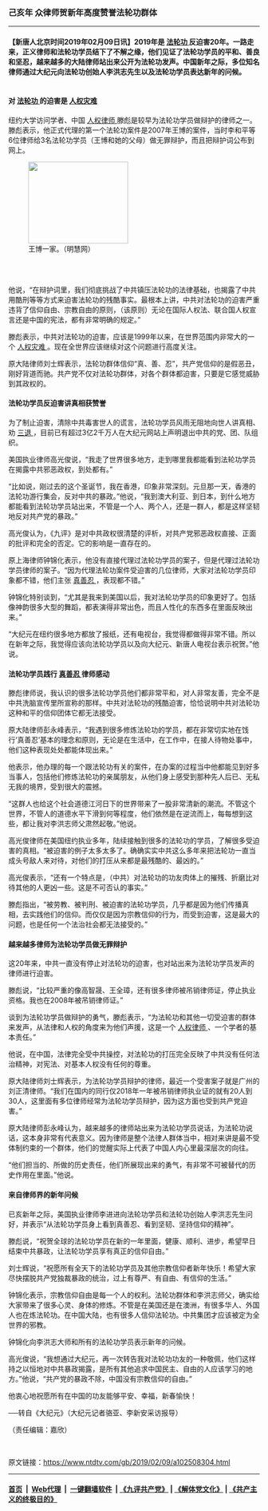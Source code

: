 ### 己亥年 众律师贺新年高度赞誉法轮功群体
------------------------

<div class="post_content">
 <div class="arttop arttop2">
  <h4 class="mtop10">
   【新唐人北京时间2019年02月09日讯】2019年是
   <a href="https://www.ntdtv.com/gb/法轮功.htm">
    法轮功
   </a>
   反迫害20年。一路走来，正义律师和法轮功学员结下了不解之缘，他们见证了法轮功学员的平和、善良和坚忍，越来越多的大陆律师站出来公开为法轮功发声。中国新年之际，多位知名律师通过大纪元向法轮功创始人李洪志先生以及法轮功学员表达新年的问候。
  </h4>
 </div>
 <div class="column" id="artbody">
  <h4>
   对
   <a href="https://www.ntdtv.com/gb/法轮功.htm">
    法轮功
   </a>
   的迫害是
   <a href="https://www.ntdtv.com/gb/人权灾难.htm">
    人权灾难
   </a>
  </h4>
  <div class="adshow300" id="inarticle_ad300">
   <div data-cb-ad-id="inside-content-300" data-google-query-id="COaPo6_eruACFTwlrQYdKkIHEA" id="div-gpt-ad-1399580982834-0">
    <div id="google_ads_iframe_/5965368/DJYcn_news_article_below_header_F4_336x250_0__container__">
    </div>
   </div>
  </div>
  <p>
   纽约大学访问学者、中国
   <a href="https://www.ntdtv.com/gb/人权律师.htm">
    人权律师
   </a>
   滕彪是较早为法轮功学员做辩护的律师之一。滕彪表示，他正式代理的第一个法轮功案件是2007年王博的案件，当时李和平等6位律师给3名法轮功学员（王博和她的父母）做无罪辩护，而且把辩护词公布到网上。
  </p>
  <figure class="wp-caption aligncenter" id="attachment_11031935">
   <a href="http://i.epochtimes.com/assets/uploads/2019/02/2007-4-30-wangbofamily-ss.jpg">
    <img alt="" class="size-full wp-image-11031935" height="164" src="http://i.epochtimes.com/assets/uploads/2019/02/2007-4-30-wangbofamily-ss.jpg" width="200"/>
   </a>
   <br/><figcaption class="wp-caption-text">
    王博一家。（明慧网）
   </figcaption><br/>
  </figure><br/>
  <p>
   他说，“在辩护词里，我们彻底挑战了中共镇压法轮功的法律基础，也揭露了中共用酷刑等等方式来迫害法轮功的残酷事实。最根本上讲，中共对法轮功的迫害严重违背了信仰自由、宗教自由的原则，（该原则）无论在国际人权法、联合国人权宣言还是中国的宪法，都有非常明确的规定。”
  </p>
  <p>
   滕彪表示，中共对法轮功的迫害，应该是1999年以来，在世界范围内非常大的一个
   <a href="https://www.ntdtv.com/gb/人权灾难.htm">
    人权灾难
   </a>
   。现在全世界应该继续对这个问题进行高度关注。
  </p>
  <p>
   原大陆律师刘士辉表示，法轮功群体信仰“真、善、忍”，共产党信仰的是假恶丑，刚好背道而驰。共产党不仅对法轮功群体，对各个群体都迫害，只要是它感觉威胁到其政权的。
  </p>
  <h4>
   法轮功学员反迫害讲真相获赞誉
  </h4>
  <p>
   为了制止迫害，清除中共毒害世人的谎言，法轮功学员风雨无阻地向世人讲真相、劝
   <a href="https://www.ntdtv.com/gb/三退.htm">
    三退
   </a>
   ，目前已有超过3亿2千万人在大纪元网站上声明退出中共的党、团、队组织。
  </p>
  <p>
   美国执业律师高光俊说，“我走了世界很多地方，走到哪里我都能看到法轮功学员在揭露中共邪恶政权，到处都有。”
  </p>
  <p>
   “比如说，刚过去的这个圣诞节，我在香港，印象非常深刻。元旦那一天，香港的法轮功游行集会，反对中共的暴政。”他说，“我到澳大利亚、到日本，到什么地方都能看到法轮功学员站出来，不管是一个人、两个人，还是一群人，都是这样坚韧地反对共产党的暴政。”
  </p>
  <p>
   高光俊认为，《九评》是对中共政权很清楚的评析，对共产党邪恶政权直接、正面的批评和完全的否定。它的影响是一直存在的。
  </p>
  <p>
   原上海律师钟锦化表示，他没有直接代理过法轮功学员的案子，但是代理过法轮功学员律师的案子。“因为代理法轮功案件受迫害的几位律师，大家对法轮功学员印象都不错，他们主张
   <a href="https://www.ntdtv.com/gb/真善忍.htm">
    真善忍
   </a>
   ，表现都不错。”
  </p>
  <p>
   钟锦化特别谈到，“尤其是我来到美国以后，我对法轮功学员的印象更好了。包括像神韵很多大型的舞蹈，都表演得非常出色，而且人性化的东西多在里面反映出来。”
  </p>
  <p>
   “大纪元在纽约很多地方都放了报纸，还有电视台，我觉得都做得非常不错。所以在新年之际，我觉得应该向法轮功学员以及向大纪元、新唐人电视台表示祝贺。”他说。
  </p>
  <h4>
   法轮功学员践行
   <a href="https://www.ntdtv.com/gb/真善忍.htm">
    真善忍
   </a>
   律师感动
  </h4>
  <p>
   滕彪律师说，我认识的很多法轮功学员他们都非常平和，对人非常友善，完全不是中共洗脑宣传里所宣称的那样。中共对法轮功的残酷迫害，恰恰说明中共对法轮功这种和平的信仰团体它都无法接受。
  </p>
  <p>
   原大陆律师彭永峰表示，“我遇到很多修炼法轮功的学员，都在非常切实地在饯行‘真善忍’基本的理念和原则，无论是在生活中，在工作中，在接人待物处事中，他们这种表现处处都能体现出来。”
  </p>
  <p>
   他表示，他办理的每一个跟法轮功有关的案件，在办案的过程当中他都能见到好多当事人，包括他们修炼法轮功的亲属朋友，从他们身上感受到那种先人后已、无私无我的境界，受到很大的震撼。
  </p>
  <p>
   “这群人也给这个社会道德江河日下的世界带来了一股非常清新的潮流。不管这个世界，不管人的道德水平下滑到何等程度，他们依然是在逆流而上，每每想到这些，都让我对李洪志师父肃然起敬。”他说。
  </p>
  <p>
   高光俊律师在美国纽约执业多年，陆续接触到很多的法轮功的学员，了解很多受迫害的真相。“被迫害的例子太多太多了。确确实实中共这么多年来把法轮功一直当成头号敌人来对待，对他们的打压从来都是最残酷的、最凶的。”
  </p>
  <p>
   高光俊表示，“还有一个特点是，（中共）对法轮功的功友肉体上的摧残、折磨比对待其他的人更凶一些。这是不可否认的事实。”
  </p>
  <p>
   滕彪指出，“被劳教、被判刑、被迫害的法轮功学员，几乎都是因为他们传播真相，去实践他们的信仰。而仅仅是因为宗教信仰的行为，而受到迫害，这是最大的问题，也是任何一个法治社会都无法接受的。”
  </p>
  <h4>
   越来越多律师为法轮功学员做无罪辩护
  </h4>
  <p>
   这20年来，中共一直没有停止对法轮功的迫害，也对站出来为法轮功学员发声的律师进行迫害。
  </p>
  <p>
   滕彪说，“比较严重的像高智晟、王全璋，还有很多律师被吊销律师证，停止执业资格。我也在2008年被吊销律师证。”
  </p>
  <p>
   谈到为法轮功学员做辩护的勇气，滕彪表示，“为法轮功和其他一切受迫害的群体来发声，从法律和人权的角度来为他们声援，这是一个
   <a href="https://www.ntdtv.com/gb/人权律师.htm">
    人权律师
   </a>
   、一个学者的基本责任。”
  </p>
  <p>
   他说，在中国，法律完全受中共操控，对法轮功的打压完全反映了中共没有任何法治精神，对宪法、对基本人权没有任何的尊重。
  </p>
  <p>
   原大陆律师刘士辉表示，为法轮功学员辩护的律师，最近一个受害案子就是广州的刘正清律师。“我们在国内的同行仅2018年一年被吊销律师执业证的就有20人到30人，这里面有多位律师经常为法轮功学员辩护，因为这方面也受到共产党迫害。”
  </p>
  <p>
   原大陆律师彭永峰认为，越来越多的律师站出来为法轮功学员说话，为法轮功说话，这本身非常有代表意义。因为律师是整个法律人群体当中，相对来讲是最不受体制约束的一个群体，他们的觉醒实际上代表了中国人内心里最深层次的向往。
  </p>
  <p>
   “他们担当的、所做的历史责任，他们所展现出来的勇气，有非常不可被替代的历史作用在里面。”他说。
  </p>
  <h4>
   来自律师界的新年问候
  </h4>
  <p>
   已亥新年之际，美国执业律师李进进向法轮功学员和法轮功创始人李洪志先生问好，并表示“从法轮功学员身上看到真善忍、看到坚韧、坚持信仰的精神”。
  </p>
  <p>
   滕彪说，“祝贺全球的法轮功学员在新的一年里面，健康、顺利、进步，希望早日结束中共暴政，让法轮功学员享有真正的信仰自由。”
  </p>
  <p>
   刘士辉说，“祝愿所有全天下的法轮功学员及其他宗教信仰者新年快乐！希望大家尽快摆脱共产党独裁暴政的统治，过上有尊严、有自由、有信仰的生活。”
  </p>
  <p>
   钟锦化表示，宗教信仰自由是每一个人的权利。法轮功群体和李洪志师父，确实给大家带来了很多心灵、身体的修炼。不管是在美国还是在澳洲，有很多华人、外国人也在炼法轮功。在中国大陆，也有很多人信仰法轮功。中共集团才应该被定为全世界的邪教。
  </p>
  <p>
   钟锦化向李洪志大师和所有的法轮功学员表示新年的问候。
  </p>
  <p>
   高光俊说，“我想通过大纪元，再一次转告我对法轮功功友的一种敬佩，他们这样持之以恒地对中共暴政揭露，是所有其他追求中国民主、自由的人应该学习的地方。”他说，“共产党的暴政不除，中国没有宗教信仰的自由。”
  </p>
  <p>
   他衷心地祝愿所有在中国的功友能够平安、幸福，新春愉快！
  </p>
  <p>
   ──转自《大纪元》（大纪元记者骆亚、李新安采访报导）
  </p>
  <p>
   （责任编辑：嘉欣）
  </p>
 </div>
 <div class="single_ad">
 </div>
</div>

<br/>原文链接：https://www.ntdtv.com/gb/2019/02/09/a102508304.html


------------------------
#### [首页](https://github.com/gfw-breaker/banned-news/blob/master/README.md) &nbsp;|&nbsp; [Web代理](https://github.com/labour-camp/helloworld) &nbsp;|&nbsp; [一键翻墙软件](https://github.com/gfw-breaker/nogfw/blob/master/README.md) &nbsp;| [《九评共产党》](https://github.com/gfw-breaker/9ping.md/blob/master/README.md#九评之一评共产党是什么) | [《解体党文化》](https://github.com/gfw-breaker/jtdwh.md/blob/master/README.md) | [《共产主义的终极目的》](https://github.com/gfw-breaker/gczydzjmd.md/blob/master/README.md)

